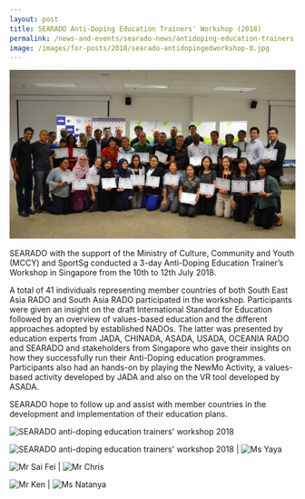 ```yaml
---
layout: post
title: SEARADO Anti-Doping Education Trainers' Workshop (2018)
permalink: /news-and-events/searado-news/antidoping-education-trainers'-workshop-2018
image: /images/for-posts/2018/searado-antidopingedworkshop-0.jpg
---
```

![SEARADO anti-doping education trainers' workshop 2018](/images/for-posts/2018/searado-antidopingedworkshop-0.jpg)

SEARADO with the support of the Ministry of Culture, Community and Youth (MCCY) and SportSg conducted a 3-day Anti-Doping Education Trainer’s Workshop in Singapore from the 10th to 12th July 2018. 

A total of 41 individuals representing member countries of both South East Asia RADO and South Asia RADO participated in the workshop. Participants were given an insight on the draft International Standard for Education followed by an overview of values-based education and the different approaches adopted by established NADOs. The latter was presented by education experts from JADA, CHINADA, ASADA, USADA, OCEANIA  RADO and SEARADO and stakeholders from Singapore who gave their insights on how they successfully run their Anti-Doping education programmes. Participants also had an hands-on by playing the NewMo Activity, a values-based activity developed by JADA and also on the VR tool developed by ASADA.

SEARADO hope to follow up and assist with member countries in the development and implementation of their education plans.

![SEARADO anti-doping education trainers' workshop 2018](/images/for-posts/2018/searado-antidopingedworkshop-1.jpg) 

![SEARADO anti-doping education trainers' workshop 2018](/images/for-posts/2018/searado-antidopingedworkshop-2.jpg) | ![Ms Yaya](/images/for-posts/2018/searado-antidopingedworkshop-3.jpg "Ms Yaya") 

![Mr Sai Fei](/images/for-posts/2018/searado-antidopingedworkshop-4.jpg "Mr SaiFei") | ![Mr Chris](/images/for-posts/2018/searado-antidopingedworkshop-5.jpg "Mr Chris") 

![Mr Ken](/images/for-posts/2018/searado-antidopingedworkshop-6.jpg "Mr Ken") | ![Ms Natanya](/images/for-posts/2018/searado-antidopingedworkshop-7.jpg "Ms Natanya")

